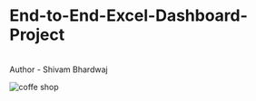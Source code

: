# End-to-End-Excel-Dashboard-Project
<br>
Author - Shivam Bhardwaj

![coffe shop](https://github.com/user-attachments/assets/b89cfaa3-8915-429c-a77e-e37f67b7eb13)

